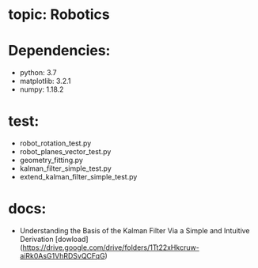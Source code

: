 # topic: Robotics

# Dependencies:
* python: 3.7
* matplotlib: 3.2.1
* numpy: 1.18.2

# test:
* robot_rotation_test.py
* robot_planes_vector_test.py
* geometry_fitting.py
* kalman_filter_simple_test.py
* extend_kalman_filter_simple_test.py

# docs:
* Understanding the Basis of the Kalman Filter Via a Simple and Intuitive Derivation [dowload] (https://drive.google.com/drive/folders/1Tt22xHkcruw-aiRk0AsG1VhRDSvQCFqG)


